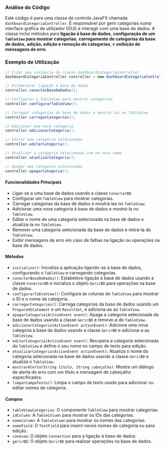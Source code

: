 ### Análise do Código

Este código é para uma classe de controlo JavaFX chamada `dashboardCategoriaController`. É responsável por gerir categorias numa interface gráfica de utilizador (GUI) e interagir com uma base de dados. A classe inclui métodos para **ligação à base de dados**, **configuração de um `TableView` para mostrar categorias**, **carregamento de categorias da base de dados**, **adição, edição e remoção de categorias**, e **exibição de mensagens de erro**.

### Exemplo de Utilização

```java
// Criar uma instância da classe dashboardCategoriaController
dashboardCategoriaController controller = new dashboardCategoriaController();
```
```java
// Estabelecer ligação à base de dados
controller.conectarBaseDeDados();
```
```java
// Configurar o TableView para mostrar categorias
controller.configurarTableView();
```
```java
// Carregar categorias da base de dados e mostrá-las no TableView
controller.carregarCategorias();
```
```java
// Adicionar uma nova categoria
controller.adicionarCategoria();
```
```java
// Editar uma categoria selecionada
controller.editarCategoria();
```
```java
// Atualizar a categoria selecionada com um novo nome
controller.atualizarCategoria();
```
```java
// Apagar uma categoria selecionada
controller.apagarCategoria();
```

#### Funcionalidades Principais

- Ligar-se a uma base de dados usando a classe `ConectarBD`.
- Configurar um `TableView` para mostrar categorias.
- Carregar categorias da base de dados e mostrá-las no `TableView`.
- Adicionar uma nova categoria à base de dados e mostrá-la no `TableView`.
- Editar o nome de uma categoria selecionada na base de dados e atualizá-la no `TableView`.
- Remover uma categoria selecionada da base de dados e retirá-la do `TableView`.
- Exibir mensagens de erro em caso de falhas na ligação ou operações na base de dados.

#### Métodos

- `initialize()`: Inicializa a aplicação ligando-se à base de dados, configurando o `TableView` e carregando categorias.
- `conectarBaseDeDados()`: Estabelece ligação à base de dados usando a classe `ConectarBD` e inicializa o objeto `GerirBD` para operações na base de dados.
- `configurarTableView()`: Configura as colunas do `TableView` para mostrar o ID e o nome da categoria.
- `carregarCategorias()`: Carrega categorias da base de dados usando um `PreparedStatement` e um `ResultSet`, e adiciona-as ao `TableView`.
- `apagarCategoria(ActionEvent event)`: Apaga a categoria selecionada da base de dados usando a classe `GerirBD` e remove-a do `TableView`.
- `adicionarCategoria(ActionEvent actionEvent)`: Adiciona uma nova categoria à base de dados usando a classe `GerirBD` e adiciona-a ao `TableView`.
- `editarCategoria(ActionEvent event)`: Recupera a categoria selecionada do `TableView` e define o seu nome no campo de texto para edição.
- `atualizarCategoria(ActionEvent actionEvent)`: Atualiza o nome da categoria selecionada na base de dados usando a classe `GerirBD` e atualiza o `TableView`.
- `mostrarAlerta(String título, String cabeçalho)`: Mostra um diálogo de alerta de erro com um título e mensagem de cabeçalho especificados.
- `limparCampoTexto()`: Limpa o campo de texto usado para adicionar ou editar nomes de categoria.

#### Campos

- `tableViewCategorias`: O componente `TableView` para mostrar categorias.
- `idColumn`: A `TableColumn` para mostrar os IDs das categorias.
- `nomeColumn`: A `TableColumn` para mostrar os nomes das categorias.
- `nomeField`: O `TextField` para inserir novos nomes de categoria ou para edição.
- `conexao`: O objeto `Connection` para a ligação à base de dados.
- `gerirBD`: O objeto `GerirBD` para realizar operações na base de dados.
